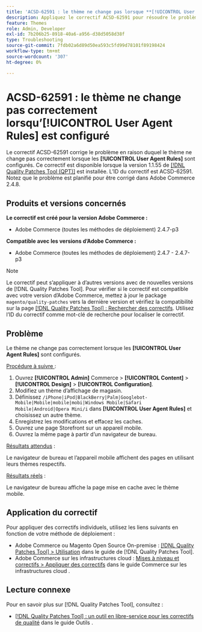 ```yaml
---
title: 'ACSD-62591 : le thème ne change pas lorsque **[!UICONTROL User Agent Rules]** est configuré'
description: Appliquez le correctif ACSD-62591 pour résoudre le problème d’Adobe Commerce en raison duquel le thème ne change pas correctement lorsque les **[!UICONTROL User Agent Rules]** sont configurés.
feature: Themes
role: Admin, Developer
exl-id: 7b206b25-8918-40a6-a956-d38d5058d38f
type: Troubleshooting
source-git-commit: 7fdb02a6d89d50ea593c5fd99d78101f89198424
workflow-type: tm+mt
source-wordcount: '307'
ht-degree: 0%

---
```


# ACSD-62591 : le thème ne change pas correctement lorsqu’[!UICONTROL User Agent Rules] est configuré

Le correctif ACSD-62591 corrige le problème en raison duquel le thème ne change pas correctement lorsque les **[!UICONTROL User Agent Rules]** sont configurés. Ce correctif est disponible lorsque la version 1.1.55 de [[!DNL Quality Patches Tool (QPT)]](/help/tools/quality-patches-tool/quality-patches-tool-to-self-serve-quality-patches.md) est installée. L’ID du correctif est ACSD-62591. Notez que le problème est planifié pour être corrigé dans Adobe Commerce 2.4.8.

## Produits et versions concernés

**Le correctif est créé pour la version Adobe Commerce :**
* Adobe Commerce (toutes les méthodes de déploiement) 2.4.7-p3

**Compatible avec les versions d’Adobe Commerce :**
* Adobe Commerce (toutes les méthodes de déploiement) 2.4.7 - 2.4.7-p3

>[!NOTE]
>
>Le correctif peut s’appliquer à d’autres versions avec de nouvelles versions de [!DNL Quality Patches Tool]. Pour vérifier si le correctif est compatible avec votre version d’Adobe Commerce, mettez à jour le package `magento/quality-patches` vers la dernière version et vérifiez la compatibilité sur la page [[!DNL Quality Patches Tool] : Rechercher des correctifs](https://experienceleague.adobe.com/tools/commerce-quality-patches/index.html?lang=fr). Utilisez l’ID du correctif comme mot-clé de recherche pour localiser le correctif.

## Problème

Le thème ne change pas correctement lorsque les **[!UICONTROL User Agent Rules]** sont configurés.

<u>Procédure à suivre </u> :

1. Ouvrez **[!UICONTROL Admin]** Commerce > **[!UICONTROL Content]** > **[!UICONTROL Design]** > **[!UICONTROL Configuration]**.
1. Modifiez un thème d’affichage de magasin.
1. Définissez `/iPhone|iPod|BlackBerry|Palm|Googlebot-Mobile|Mobile|mobile|mobi|Windows Mobile|Safari Mobile|Android|Opera Mini/i` dans **[!UICONTROL User Agent Rules]** et choisissez un autre thème.
1. Enregistrez les modifications et effacez les caches.
1. Ouvrez une page Storefront sur un appareil mobile.
1. Ouvrez la même page à partir d’un navigateur de bureau.

<u>Résultats attendus</u> :

Le navigateur de bureau et l’appareil mobile affichent des pages en utilisant leurs thèmes respectifs.

<u>Résultats réels</u> :

Le navigateur de bureau affiche la page mise en cache avec le thème mobile.

## Application du correctif

Pour appliquer des correctifs individuels, utilisez les liens suivants en fonction de votre méthode de déploiement :

* Adobe Commerce ou Magento Open Source On-premise : [[!DNL Quality Patches Tool] > Utilisation](/help/tools/quality-patches-tool/usage.md) dans le guide de [!DNL Quality Patches Tool].
* Adobe Commerce sur les infrastructures cloud : [Mises à niveau et correctifs > Appliquer des correctifs](https://experienceleague.adobe.com/docs/commerce-cloud-service/user-guide/develop/upgrade/apply-patches.html?lang=fr) dans le guide Commerce sur les infrastructures cloud .


## Lecture connexe

Pour en savoir plus sur [!DNL Quality Patches Tool], consultez :

* [[!DNL Quality Patches Tool] : un outil en libre-service pour les correctifs de qualité](/help/tools/quality-patches-tool/quality-patches-tool-to-self-serve-quality-patches.md) dans le guide Outils .

